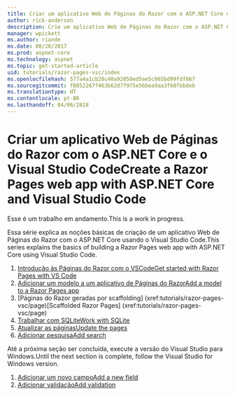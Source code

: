 ```yaml
---
title: Criar um aplicativo Web de Páginas do Razor com o ASP.NET Core e o Visual Studio Code
author: rick-anderson
description: Crie um aplicativo Web de Páginas do Razor com o ASP.NET Core e o EF Core.
manager: wpickett
ms.author: riande
ms.date: 08/26/2017
ms.prod: aspnet-core
ms.technology: aspnet
ms.topic: get-started-article
uid: tutorials/razor-pages-vsc/index
ms.openlocfilehash: 577a4a1cb28c40a92058ed5ae5c065bd99fdf867
ms.sourcegitcommit: f8852267f463b62d7f975e56bea9aa3f68fbbdeb
ms.translationtype: HT
ms.contentlocale: pt-BR
ms.lasthandoff: 04/06/2018
---
```

# <a name="create-a-razor-pages-web-app-with-aspnet-core-and-visual-studio-code"></a><span data-ttu-id="8c672-103">Criar um aplicativo Web de Páginas do Razor com o ASP.NET Core e o Visual Studio Code</span><span class="sxs-lookup"><span data-stu-id="8c672-103">Create a Razor Pages web app with ASP.NET Core and Visual Studio Code</span></span>

<span data-ttu-id="8c672-104">Esse é um trabalho em andamento.</span><span class="sxs-lookup"><span data-stu-id="8c672-104">This is a work in progress.</span></span>

<span data-ttu-id="8c672-105">Essa série explica as noções básicas de criação de um aplicativo Web de Páginas do Razor com o ASP.NET Core usando o Visual Studio Code.</span><span class="sxs-lookup"><span data-stu-id="8c672-105">This series explains the basics of building a Razor Pages web app with ASP.NET Core using Visual Studio Code.</span></span>

1. [<span data-ttu-id="8c672-106">Introdução às Páginas do Razor com o VSCode</span><span class="sxs-lookup"><span data-stu-id="8c672-106">Get started with Razor Pages with VS Code</span></span>](xref:tutorials/razor-pages-vsc/razor-pages-start)
2. [<span data-ttu-id="8c672-107">Adicionar um modelo a um aplicativo de Páginas do Razor</span><span class="sxs-lookup"><span data-stu-id="8c672-107">Add a model to a Razor Pages app</span></span>](xref:tutorials/razor-pages-vsc/model)
3. <span data-ttu-id="8c672-108">[Páginas do Razor geradas por scaffolding] (xref:tutorials/razor-pages-vsc/page)</span><span class="sxs-lookup"><span data-stu-id="8c672-108">[Scaffolded Razor Pages]         (xref:tutorials/razor-pages-vsc/page)</span></span>
4. [<span data-ttu-id="8c672-109">Trabalhar com SQLite</span><span class="sxs-lookup"><span data-stu-id="8c672-109">Work with SQLite</span></span>](xref:tutorials/razor-pages-vsc/sql)
5. [<span data-ttu-id="8c672-110">Atualizar as páginas</span><span class="sxs-lookup"><span data-stu-id="8c672-110">Update the pages</span></span>](xref:tutorials/razor-pages-vsc/da1)
6. [<span data-ttu-id="8c672-111">Adicionar pesquisa</span><span class="sxs-lookup"><span data-stu-id="8c672-111">Add search</span></span>](xref:tutorials/razor-pages-vsc/search)

<span data-ttu-id="8c672-112">Até a próxima seção ser concluída, execute a versão do Visual Studio para Windows.</span><span class="sxs-lookup"><span data-stu-id="8c672-112">Until the next section is complete, follow the Visual Studio for Windows version.</span></span>

1. [<span data-ttu-id="8c672-113">Adicionar um novo campo</span><span class="sxs-lookup"><span data-stu-id="8c672-113">Add a new field</span></span>](xref:tutorials/razor-pages/new-field)
1. [<span data-ttu-id="8c672-114">Adicionar validação</span><span class="sxs-lookup"><span data-stu-id="8c672-114">Add validation</span></span>](xref:tutorials/razor-pages/validation)
